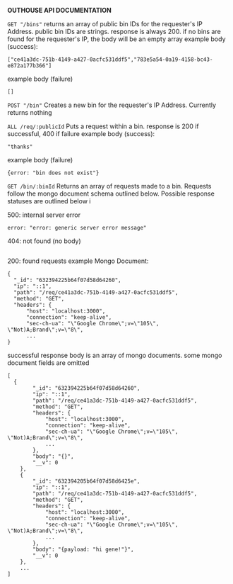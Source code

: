 **OUTHOUSE API DOCUMENTATION**


`GET "/bins"`
returns an array of public bin IDs for the requester's IP Address. public bin IDs are strings. response is always 200. if no bins are found for the requester's IP, the body will be an empty array
example body (success):
```
["ce41a3dc-751b-4149-a427-0acfc531ddf5","783e5a54-0a19-4158-bc43-e872a177b366"]
```
example body (failure)
```
[]
```

`POST "/bin"`
Creates a new bin for the requester's IP Address. Currently returns nothing

`ALL /req/:publicId`
Puts a request within a bin. response is 200 if successful, 400 if failure 
example body (success):
```
"thanks"
```
example body (failure)
```
{error: "bin does not exist"}
```

`GET /bin/:binId`
Returns an array of requests made to a bin. Requests follow the mongo document schema outlined below. Possible response statuses are outlined below i

500: internal server error
```
error: "error: generic server error message"
```

404: not found (no body)
```
```

200: found requests
example Mongo Document:
```
{
  "_id": "632394225b64f07d58d64260",
  "ip": "::1",
  "path": "/req/ce41a3dc-751b-4149-a427-0acfc531ddf5",
  "method": "GET",
  "headers": {
      "host": "localhost:3000",
      "connection": "keep-alive",
      "sec-ch-ua": "\"Google Chrome\";v=\"105\", \"Not)A;Brand\";v=\"8\", 
      ...
}
```

successful response body is an array of mongo documents. some mongo document fields are omitted
```
[
  {
        "_id": "632394225b64f07d58d64260",
        "ip": "::1",
        "path": "/req/ce41a3dc-751b-4149-a427-0acfc531ddf5",
        "method": "GET",
        "headers": {
            "host": "localhost:3000",
            "connection": "keep-alive",
            "sec-ch-ua": "\"Google Chrome\";v=\"105\", \"Not)A;Brand\";v=\"8\", 
            ...
        },
        "body": "{}",
        "__v": 0
    },
    {
        "_id": "632394205b64f07d58d6425e",
        "ip": "::1",
        "path": "/req/ce41a3dc-751b-4149-a427-0acfc531ddf5",
        "method": "GET",
        "headers": {
            "host": "localhost:3000",
            "connection": "keep-alive",
            "sec-ch-ua": "\"Google Chrome\";v=\"105\", \"Not)A;Brand\";v=\"8\", 
            ...
        },
        "body": "{payload: "hi gene!"}",
        "__v": 0
    },
    ...
]
```
